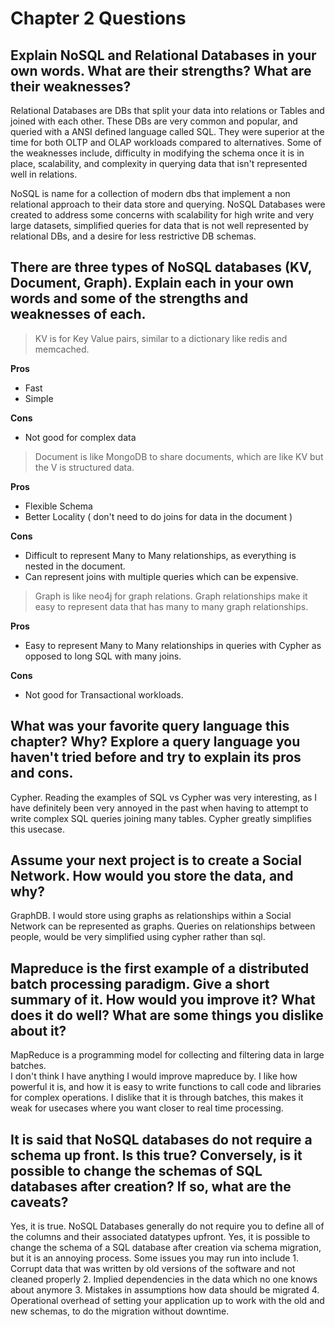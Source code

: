 # Chapter 2 Questions

## Explain NoSQL and Relational Databases in your own words. What are their strengths? What are their weaknesses?

Relational Databases are DBs that split your data into relations or Tables and joined with each other.  These DBs are very common and popular, and queried with a ANSI defined language called SQL.  They were superior at the time for both OLTP and OLAP workloads compared to alternatives. Some of the weaknesses include, difficulty in modifying the schema once it is in place, scalability, and complexity in querying data that isn't represented well in relations. 

NoSQL is name for a collection of modern dbs that implement a non relational approach to their data store and querying.
NoSQL Databases were created to address some concerns with scalability for high write and very large datasets, simplified queries for data that is not well represented by relational DBs, and a desire for less restrictive DB schemas.  


## There are three types of NoSQL databases (KV, Document, Graph). Explain each in your own words and some of the strengths and weaknesses of each.

>KV is for Key Value pairs, similar to a dictionary like redis and memcached.

**Pros**
- Fast
- Simple

**Cons**
- Not good for complex data

>Document is like MongoDB to share documents, which are like KV but the V is structured data.

**Pros**

- Flexible Schema
- Better Locality ( don't need to do joins for data in the document )

**Cons**

- Difficult to represent Many to Many relationships, as everything is nested in the document.
- Can represent joins with multiple queries which can be expensive.

>Graph is like neo4j for graph relations.  Graph relationships make it easy to represent data that has many to many graph relationships.

**Pros**

- Easy to represent Many to Many relationships in queries with Cypher as opposed to long SQL with many joins.

**Cons**

- Not good for Transactional workloads.


## What was your favorite query language this chapter? Why? Explore a query language you haven't tried before and try to explain its pros and cons.

Cypher.  Reading the examples of SQL vs Cypher was very interesting, as I have definitely been very annoyed in the past when having to attempt to write complex SQL queries joining many tables.  Cypher greatly simplifies this usecase.

## Assume your next project is to create a Social Network. How would you store the data, and why?

GraphDB.  I would store using graphs as relationships within a Social Network can be represented as graphs.  Queries on relationships between people, would be very simplified using cypher rather than sql.

## Mapreduce is the first example of a distributed batch processing paradigm. Give a short summary of it. How would you improve it? What does it do well? What are some things you dislike about it?

MapReduce is a programming model for collecting and filtering data in large batches.  
I don't think I have anything I would improve mapreduce by.  I like how powerful it is, and how it is easy to write functions to call code and libraries for complex operations.
I dislike that it is through batches, this makes it weak for usecases where you want closer to real time processing.

## It is said that NoSQL databases do not require a schema up front. Is this true? Conversely, is it possible to change the schemas of SQL databases after creation? If so, what are the caveats?

Yes, it is true. NoSQL Databases generally do not require you to define all of the columns and their associated datatypes upfront.
Yes, it is possible to change the schema of a SQL database after creation via schema migration, but it is an annoying process.
Some issues you may run into include
    1. Corrupt data that was written by old versions of the software and not cleaned properly
    2. Implied dependencies in the data which no one knows about anymore
    3. Mistakes in assumptions how data should be migrated
    4. Operational overhead of setting your application up to work with the old and new schemas, to do the migration without downtime.
